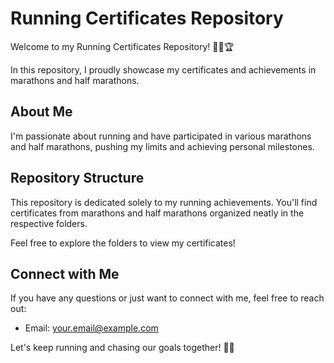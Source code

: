 # Running Certificates Repository

Welcome to my Running Certificates Repository! 🏃‍♂️🏆

In this repository, I proudly showcase my certificates and achievements in marathons and half marathons.

## About Me

I'm passionate about running and have participated in various marathons and half marathons, pushing my limits and achieving personal milestones.

## Repository Structure

This repository is dedicated solely to my running achievements. You'll find certificates from marathons and half marathons organized neatly in the respective folders.

Feel free to explore the folders to view my certificates!

## Connect with Me

If you have any questions or just want to connect with me, feel free to reach out:

- Email: [your.email@example.com](mailto:your.email@example.com)

Let's keep running and chasing our goals together! 🏅👟
